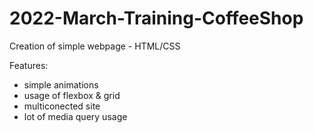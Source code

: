 # 2022-March-Training-CoffeeShop
Creation of simple webpage - HTML/CSS

Features: 
- simple animations
- usage of flexbox & grid
- multiconected site
- lot of media query usage
